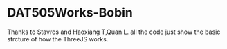 # DAT505Works-Bobin
Thanks to Stavros and Haoxiang T,Quan L. 
all the code just show the basic strcture of how the ThreeJS works.
